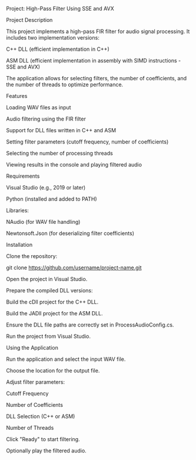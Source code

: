 Project: High-Pass Filter Using SSE and AVX

Project Description

This project implements a high-pass FIR filter for audio signal processing. It includes two implementation versions:

C++ DLL (efficient implementation in C++)

ASM DLL (efficient implementation in assembly with SIMD instructions - SSE and AVX)

The application allows for selecting filters, the number of coefficients, and the number of threads to optimize performance.

Features

Loading WAV files as input

Audio filtering using the FIR filter

Support for DLL files written in C++ and ASM

Setting filter parameters (cutoff frequency, number of coefficients)

Selecting the number of processing threads

Viewing results in the console and playing filtered audio

Requirements

Visual Studio (e.g., 2019 or later)

Python (installed and added to PATH)

Libraries:

NAudio (for WAV file handling)

Newtonsoft.Json (for deserializing filter coefficients)

Installation

Clone the repository:

git clone https://github.com/username/project-name.git

Open the project in Visual Studio.

Prepare the compiled DLL versions:

Build the cDll project for the C++ DLL.

Build the JADll project for the ASM DLL.

Ensure the DLL file paths are correctly set in ProcessAudioConfig.cs.

Run the project from Visual Studio.

Using the Application

Run the application and select the input WAV file.

Choose the location for the output file.

Adjust filter parameters:

Cutoff Frequency

Number of Coefficients

DLL Selection (C++ or ASM)

Number of Threads

Click "Ready" to start filtering.

Optionally play the filtered audio.

